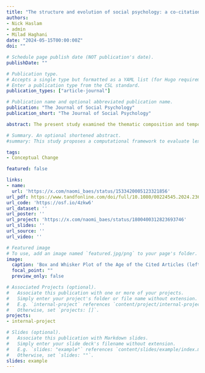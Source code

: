 ```yaml
---
title: "The structure and evolution of social psychology: a co-citation network analysis"
authors:
- Nick Haslam
- admin
- Milad Haghani
date: "2024-05-15T00:00:00Z"
doi: ""

# Schedule page publish date (NOT publication's date).
publishDate: ""

# Publication type.
# Accepts a single type but formatted as a YAML list (for Hugo requirements).
# Enter a publication type from the CSL standard.
publication_types: ["article-journal"]

# Publication name and optional abbreviated publication name.
publication: "The Journal of Social Psychology"
publication_short: "The Journal of Social Psychology"

abstract: The present study examined the thematic composition and temporal evolution of social psychology through a co-citation network analysis of 80,350 articles published from 1970 through 2022. Six primary thematic clusters were identified; a broad “Classic Social Psychology” cluster most prominent in the 1970s and 1980s; “Traits & Affect” and “Social Cognition” clusters most influential in the 1990s; and “The Self,” “Intergroup Relations,” and “Big Five” clusters emerging after 2000. A small seventh cluster dedicated to COVID-19 and conspiracy theories emerged around 2021. These trends fit a narrative of generational shifts within distinct social and personality psychology traditions.

# Summary. An optional shortened abstract.
#summary: This study proposes a computational framework to evaluate lexical semantic change in a way that economically integrates forms identified by historical linguists and uses it to analyze semantic shifts in mental health and mental illness.

tags:
- Conceptual Change

featured: false

links:
- name: 
  url: 'https://x.com/naomi_baes/status/1533420005123321856'
url_pdf: https://www.tandfonline.com/doi/full/10.1080/00224545.2024.2363354#abstract
url_code: 'https://osf.io/4zkw6'
url_dataset: ''
url_poster: ''
url_project: 'https://x.com/naomi_baes/status/1800400312823693746'
url_slides: ''
url_source: ''
url_video: ''

# Featured image
# To use, add an image named `featured.jpg/png` to your page's folder. 
image:
  caption: 'Box and Whisker Plot of the Age of the Cited Articles (left panel) and Citing Articles (right panel) for the Six Primary Clusters.'
  focal_point: ""
  preview_only: false

# Associated Projects (optional).
#   Associate this publication with one or more of your projects.
#   Simply enter your project's folder or file name without extension.
#   E.g. `internal-project` references `content/project/internal-project/index.md`.
#   Otherwise, set `projects: []`.
projects:
- internal-project

# Slides (optional).
#   Associate this publication with Markdown slides.
#   Simply enter your slide deck's filename without extension.
#   E.g. `slides: "example"` references `content/slides/example/index.md`.
#   Otherwise, set `slides: ""`.
slides: example
---
```


